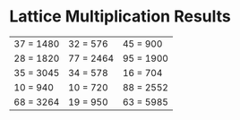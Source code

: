 # Lattice Multiplication Results

|   |   |   |
|---|---|---|
| 37 = 1480 | 32 = 576 | 45 = 900 |
| 28 = 1820 | 77 = 2464 | 95 = 1900 |
| 35 = 3045 | 34 = 578 | 16 = 704 |
| 10 = 940 | 10 = 720 | 88 = 2552 |
| 68 = 3264 | 19 = 950 | 63 = 5985 |
